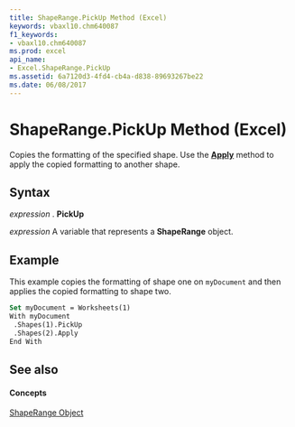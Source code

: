 ```yaml
---
title: ShapeRange.PickUp Method (Excel)
keywords: vbaxl10.chm640087
f1_keywords:
- vbaxl10.chm640087
ms.prod: excel
api_name:
- Excel.ShapeRange.PickUp
ms.assetid: 6a7120d3-4fd4-cb4a-d838-89693267be22
ms.date: 06/08/2017
---
```



# ShapeRange.PickUp Method (Excel)

Copies the formatting of the specified shape. Use the  **[Apply](Excel.ShapeRange.Apply.md)** method to apply the copied formatting to another shape.


## Syntax

 _expression_ . **PickUp**

 _expression_ A variable that represents a **ShapeRange** object.


## Example

This example copies the formatting of shape one on  `myDocument` and then applies the copied formatting to shape two.


```vb
Set myDocument = Worksheets(1) 
With myDocument 
 .Shapes(1).PickUp 
 .Shapes(2).Apply 
End With
```


## See also


#### Concepts


[ShapeRange Object](Excel.ShapeRange.md)

